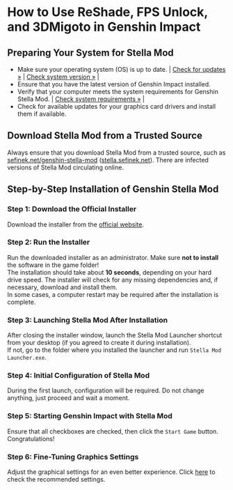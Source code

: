 [//]: # (Title: How to Use ReShade, FPS Unlock, and 3DMigoto Simultaneously in Genshin Impact)
[//]: # (Description: Discover how to enhance Genshin Impact with ReShade, FPS Unlocker, and 3DMigoto. Step-by-step guide for installation, configuration, and maximizing performance.)
[//]: # (Tags: Genshin Stella Mod installation, ReShade for Genshin Impact, FPS Unlocker guide, 3DMigoto setup, how to use Stella Mod, Genshin Impact performance enhancement, Stella Mod configuration, Genshin Impact graphics mod, trusted Stella Mod download, optimize Genshin Impact performance)
[//]: # (Canonical: /genshin-stella-mod/docs?page=installation)
[//]: # (Contributors: Sefinek)

# How to Use ReShade, FPS Unlock, and 3DMigoto in Genshin Impact

## Preparing Your System for Stella Mod <!-- {#getting-started} -->
- Make sure your operating system (OS) is up to date. | <a href="ms-settings:windowsupdate">Check for updates »</a> | <a href="ms-settings:about">Check system version »</a> |
- Ensure that you have the latest version of Genshin Impact installed.
- Verify that your computer meets the system requirements for Genshin Stella Mod. | <a href="https://sefinek.net/genshin-stella-mod/docs?page=requirements&referrer=installation">Check system requirements »</a> |
- Check for available updates for your graphics card drivers and install them if available.

## Download Stella Mod from a Trusted Source <!-- {#trusted-source} -->
Always ensure that you download Stella Mod from a trusted source, such as [sefinek.net/genshin-stella-mod](https://sefinek.net/genshin-stella-mod?referrer=installation) ([stella.sefinek.net](https://stella.sefinek.net)).
There are infected versions of Stella Mod circulating online.

## Step-by-Step Installation of Genshin Stella Mod <!-- {#how-to-install-stella-mod} -->
### Step 1: Download the Official Installer <!-- {#download-installer} -->
Download the installer from the [official website](https://sefinek.net/genshin-stella-mod).

### Step 2: Run the Installer <!-- {#run-installer} -->
Run the downloaded installer as an administrator. Make sure **not to install** the software in the game folder!  
The installation should take about **10 seconds**, depending on your hard drive speed. The installer will check for any missing dependencies and, if necessary, download and install them.  
In some cases, a computer restart may be required after the installation is complete.

### Step 3: Launching Stella Mod After Installation <!-- {#launch-stella-mod} -->
After closing the installer window, launch the Stella Mod Launcher shortcut from your desktop (if you agreed to create it during installation).  
If not, go to the folder where you installed the launcher and run `Stella Mod Launcher.exe`.

### Step 4: Initial Configuration of Stella Mod <!-- {#initial-configuration} -->
During the first launch, configuration will be required. Do not change anything, just proceed and wait a moment.

### Step 5: Starting Genshin Impact with Stella Mod <!-- {#start-game} -->
Ensure that all checkboxes are checked, then click the `Start Game` button. Congratulations!

### Step 6: Fine-Tuning Graphics Settings <!-- {#fine-tuning-graphics} -->
Adjust the graphical settings for an even better experience. Click [here](https://sefinek.net/genshin-stella-mod/docs?page=requirements#recommended-game-settings) to check the recommended settings.